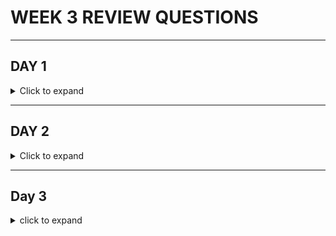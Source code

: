 # WEEK 3 REVIEW QUESTIONS
---
## DAY 1

<details> 
<summary> Click to expand </summary> 

1. What is an exception?
	- An exception is a special object that is throw whenever some kind of problem is encountered. For example, if we try 
	to open a file, and that file doesn't exist, we would get an exception. This exception would interrupt all other processes
	in the program, and if it isn't dealt with, will cause our program to terminate.
	
2. Are exceptions inherently bad? Why do we use them in applications?
	- Exceptions are not inherently bad. They provide us with a way to deal with unforseen issues coming up at runtime. They are useful
	for dealing with any of these unforseen issues, as they allow us to to set up responses to these kinds of scenarios so that they can 
	be dealt with in way that we would prefer, instead of just crashing our program. 
	
3. How can we relate throwing and handling exceptions to what should happen in our application when a user does something incorrectly? (ex. not using all inputs for the calculator app?)
	- What should happen in our application when a user does something wrong, is we should send some kind of output telling them that. Exceptions let 
	us do this by interrupting our program when it detects an issue, such as the wrong kind of input. Then we can catch this exception, and tell our program
	to print out a statement telling the user they input something wrong. Then we can continue with our program without it crashing. 
	
4. How do you handle exceptions?
	- By catching them in a catch block. 
	
5. What does "declaring" an exception mean? How is that different than handling (catching) an exception?
	- Declaring an exception means you mark that a method ***CAN*** throw an exception, without actually doing anything in that method to handle the 
	potential exception. This is different than simply handling an exception within the method, because it means that now whatever other applications
	call that method must deal with the possibility of a thrown exception instead. 
	
6. What is the difference between a checked and unchecked exception?
	- Checked exceptions are exceptions that can possibly be thrown during the course of the program and that the compiler forces you to deal with. If
	a checked exception is possible to be thrown from a method, and isn't caught by a catch block, then the compiler won't compile your code. An unchecked 
	exception, however, will be allowed to compile if there isn't a catch block to catch it. 
	
7. How do we create a custom checked exception?
	- To create a custom checked exception, we simply need to create a class that extends the Exception class. 
	
8. How do we create a custom unchecked exception?
	- To creata a custom unchecked exception, we simply need to create a class that extends the RunetimeException class.
	
9. If we have multiple catch blocks, should more specific exceptions come first or last?
	- More specific exceptions should be caught first. Otherwise, more specific exceptions would be caught in a more general catch block, and you would 
	neve reach the more specific catch block. 
	
10. What is the purpose of DBeaver?
	- The purpose of DBeaver is to provide us a simple way to interact with databases through SQL commands. 
	
11. Why did we install DBeaver and Postgres?
	- DBeaver: So we can communicate with any databases that we create (without having to create a custom application) 
	- Postgres: So we can run our own databases. 
	
12. What is JDBC?
	- JDBC stands for Java DataBase Connectivity. It is an API that is part of the Java Standard Library. It allows us an easy way to establish
	connections to databases within our java application. 
	
</details>
	
---

## DAY 2

<details> 
<summary> Click to expand </summary>

1. What does SQL stand for?
	- SQL Stands for Structured Query Language
	
2. Is SQL a programming language?
	- SQL is ***NOT*** a programming language. It doesn't contain any of the hallmarks of a programming language, such as loops, control statements, 
	etc. 
	
3. What is a relational database management system (RDBMS)?
	- A RDBMS is an actual system that implements relational databases. Relational databases are databases that utilize tables, rows, columns, etc. 
	PostgreSQL is an example of an RDBMS. 
	
4. What are common numerical datatypes we might use in SQL?
	- INTEGER: Whole numbers 
	- BIGINT: Big whole numbers
	- NUMERIC: Decimal numbers
	
5. What are common character types we might use?
	- VARCHAR(n): Variable number of characters, with a maximum on n 
	- CHAR(n): Fixed number of characters. Believe unused characters are "padded" automatically with space characters. A lot less efficient than VARCHAR
	
6. What are common date/time types we might use?
	- TIMESTAMP: Date/time
	- DATE
	- TIME
	
7. What is a schema?
	- The formal structure of the data and tables in a relational database. 
	- Refers to the collection of database objects in our database, such as tables, stored procedures, indices, sequences etc.
	
8. What SQL sublanguages are there?
	- DDL: Data Definition Language 
	- DML: Data Manipulation Language 
	- DQL: Data Query Lanaguage 
	- DCL: Data Control Language 
	- TCL: Transaction Control Language 
	
9. What commands are associated with DDL?
	- CREATE: Used to add new database objects (tables)
	- ALTER: Used to modify an existing table (add/remove column, change column name, change column datatype, etc.) 
	- TRUNCATE: Delete all data within a table without deleteing the table itself. 
	- DROP: Deletes the entire table
	
10. What commands are associated with DML?
	- INSERT: Insert a new record (row) into the table
	- SELECT: Retrieve data from a table
	- UPDATE: Update existing records in a table
	- DELETE: Delete a record in a table 
	
11. How is DQL related to DML? Which command from DML does DQL have?
	- DQL (Data Query Lanaguage) includes just SELECT. DQL is really just a sublanguage and/or alternate interpretation of DML.
	- Some people say SELECT is part of DML and DQL doesn't exist. Other people say SELECT belong ***JUST*** in DQL and DML doesn't 
	include SELECT

12. What does CRUD mean?
	- CRUD stands for Create, Read, Update, Delete. It is an acronym that stands for the four functions considered necessary to implement
	a persistent data storage application. 

13. What commands are associated with DCL?
	- GRANT: Grant permissions for users
	- REVOKE: Revoke permissions for users 

14. What commands are associated with TCL?
	- COMMIT: Commit all the DML commands passed since the last COMMIT, i.e. "make these changes permanent". Cannot rollback from this
	- ROLLBACK: Used to rollback changes made. Used to undo recent changes. Can't rollback before the last Commit
	- SAVEPOINT: Set checkpoints to ROLLBACK to. 

15. What are the 6 common constraints in SQL?
	- Constraints: restrictions we put on our columns within our tables. Restrict what kind of data we can put in the columns. 
	- PRIMARY KEY: Serves as a unique identifier for a record in a table. This value must be unique within the column. May not be NULL
	- FOREIGN KEY: Serves as a reference to a primary key in another table. Used to establish relationships between rows within different tables 
	- UNIQUE: Only unique values within this column are allowed. 
	- NOT NULL: Values in this column cannot be NULL
	- CHECK: Ensures that values within this column follows a certain condition, such as value must be greater than 0 
	- DEFAULT: Provides default values for entries within this column if a value is not provided when creating it. 

16. What are composite keys?
	- Composite keys are primary keys that are made up of more than one column. The combination of values from constituant columns must be unique

17. What is the purpose of database normalization?
	- To reduce redundency and duplicate data. Essentially to make our database more organized. 

18. What is 1NF?
	- Each table must have a primary key. 
	- Data should be atomic
		* Each piece of data should have its own column. For example, if someone has multiple cars, each car should get its own column, instead
		of concatonating together car1 and car2 together and putting them as a single piece of data into the car column 

19. What is 2NF?
	- Includes 1NF as well as...
	- No partial dependencies
		* If we use a composite key as our primary key, then a table must include all columns required to create that composite key. 
		* This also means if we don't use a composite key (just use a primary key) then we are automatically 2NF

20. What is 3NF?
	- Includes 2NF as well as...
	- No transitive dependencies	
		* A column cannot describe another column that then holds the primary key

21. What are the 3 relationships that describe multiplicity/cardinality?
	- 1 to 1
		* records in one table are associated with only 1 other record in another table
	- 1 to many
		* Each record in a table can be associated with many records in another table, while those records in another table are still
		only associated with the one record in the original table 
		* How our database must work in project 0. A client can have many different accounts associated with them. Therefore, there must 
		be a 1 to many relationship between clients and their accounts.
	- Many to Many
		* Each record in a table can be associated with many records in another table, and those records can have many associations with 
		records in the original table. 
		* This would apply if we could have joint bank accounts in project 0. Which you could do, if you wanted to go above and beyond the 
		project requirements. 

22. What is the SERIAL datatype in Postgres?
	- SERIAL is a special numeric type in Postgres. It labels a column as accepting integer types that will autoincrement as rows are added. 
	Convenient for a PRIMARY KEY column 

23. What does utility class mean?
	- A serial class is a name we use to describe a class whose primary purpose is to provide us with useful methods to use. They aren't intended
	to be instantiated and instead house useful static methods for our use. 

24. What steps do we need to take to query data from the database using the JDBC API in Java?
	- First we need to establish a connection with our database. We do this by creating a Connection object and passing the database URL, our
	username, and our password to the database. 
	- Next, we need to prepare a SQL statement (in string form) 
	- Lastly, we pass this SQL query to our database and receive our response, which we can then manipulate. 

25. What are the three layers?
	- Controller layer
		* interacts with our frontend/endpoints
		* Parses HTTP information to pass to Service layer
	- Service layer
		* Performs logic on whatever information is passed to it from the controller layer. This is the layer that does meaningful calculations
		and what not
		* If needed, interacts with the DAO layer in order to interact with our database (if we have one)
	- DAO/DAL layer
		* Interacts with our database. Performs CRUD operations with our database. 

26. What is the purpose of the data access layer?
	- So that we can perform CRUD (Create, Read, Update, Delete) with our database. 

</details>

---

## Day 3 

<details>

<summary> click to expand </summary>

1. What is a DTO (Data transfer object)?
	- An an object that satisfies the Java Bean standard. Used to encapsulate and pass around data as a single object. 
	- A ***MODEL*** is a type of DTO. It has all the properties associated with its database representation. 
	
2. What was the motivation for creating a AddOrUpdateStudentDTO class to use when adding or updating a student in our demo example?
	- In order to simplify and streamline our code. Using the AddOrUpdateStudentDTO allows us to self comment to a degree, as well as create an 
	object we can use for data transfers that only includes the properties we need. 
	
3. When we insert a new record, if the datatype for the primary key is SERIAL, do we need to provide a primary key value ourselves?
	- No we do not. Because it is a SERIAL type, it will auto increment when we insert a new entry. However, we can still assign our own values
	if we desire. This value doesn't need to be unique just because it is serial, but if we use a constraint such as PRIMARY KEY, then our value
	must be unique. This may create problems if we insert a serial number that the SERIAL sequence hasn't reached yet. I actually don't know, 
	something I may have to look up. 
		* For example, if we have id SERIAL PRIMARY KEY, and we already have id's 1, 2, 3 and 4 in our database, if we manually insert 5 in our database
		without letting SERIAL auto increment, will SERIAL auto increment into 5 next time we insert an entry without a specified id? I'll have to do
		some research. 
		
4. What layer's methods will the service layer's methods be invoking?
	- The service layer's methods will be invoking methods from the Data Access Layer
	
5. What layer's methods will the controller layer's methods/lambdas be invoking?
	 - The Controller Layer's methods will be invoking the methods from the Service Layer
	 
6. What technology do we use in the controller layer (starts with J)?
	- Javalin
	
7. What technology do we use in the data access layer (also starts with a J)?
	- JDBC
	
8. What does `ctx.bodyAsClass(EditFirstNameDTO.class)` do in the demo's controller layer?
	- This pulls data from a JSON file sent to our database. It will create an object out of this data, and set the corrosponding properties 
	sent on the JSON to the properties of the object made. 
	- In this example, it will create a "EditFirstNameDTO" object, and set whatever properties were listed in the JSON to the corrosponding 
	(same named) properties in the new object. It will return an EditFirstNameDTO object.
	
9. What does `ctx.pathParam("id")` do in the demo's controller layer?
	- This pulls the information contained in the URI that is denoted as {id}. for example: localhost:8080/student/{id}/
		* ctx.pathParam("id") will pull whatever values is put into the {id} field whenever a request is sent to this url/uri 


</details>